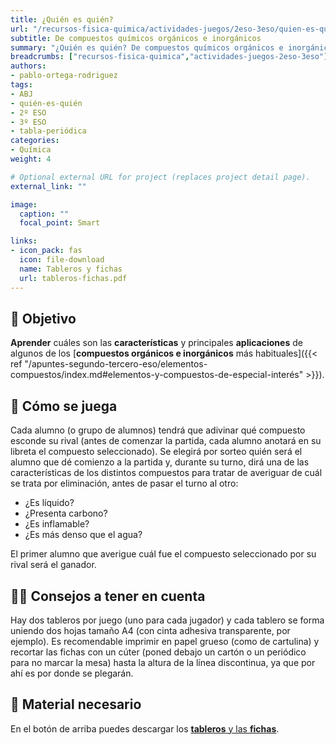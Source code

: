 ```yaml
---
title: ¿Quién es quién?
url: "/recursos-fisica-quimica/actividades-juegos/2eso-3eso/quien-es-quien"
subtitle: De compuestos químicos orgánicos e inorgánicos
summary: "¿Quién es quién? De compuestos químicos orgánicos e inorgánicos."
breadcrumbs: ["recursos-fisica-quimica","actividades-juegos-2eso-3eso"]
authors:
- pablo-ortega-rodriguez
tags:
- ABJ
- quién-es-quién
- 2º ESO
- 3º ESO
- tabla-periódica
categories:
- Química
weight: 4

# Optional external URL for project (replaces project detail page).
external_link: ""

image:
  caption: ""
  focal_point: Smart

links:
- icon_pack: fas
  icon: file-download
  name: Tableros y fichas
  url: tableros-fichas.pdf
---
```


## 🎯 Objetivo

**Aprender** cuáles son las **características** y principales **aplicaciones** de algunos de los [**compuestos orgánicos e inorgánicos** más habituales]({{< ref "/apuntes-segundo-tercero-eso/elementos-compuestos/index.md#elementos-y-compuestos-de-especial-interés" >}}).

## 🎲 Cómo se juega

Cada alumno (o grupo de alumnos) tendrá que adivinar qué compuesto esconde su rival (antes de comenzar la partida, cada alumno anotará en su libreta el compuesto seleccionado). Se elegirá por sorteo quién será el alumno que dé comienzo a la partida y, durante su turno, dirá una de las características de los distintos compuestos para tratar de averiguar de cuál se trata por eliminación, antes de pasar el turno al otro:

- ¿Es líquido?
- ¿Presenta carbono?
- ¿Es inflamable?
- ¿Es más denso que el agua?

El primer alumno que averigue cuál fue el compuesto seleccionado por su rival será el ganador.

## 🧑‍🏫 Consejos a tener en cuenta

Hay dos tableros por juego (uno para cada jugador) y cada tablero se forma uniendo dos hojas tamaño A4 (con cinta adhesiva transparente, por ejemplo). Es recomendable imprimir en papel grueso (como de cartulina) y recortar las fichas con un cúter (poned debajo un cartón o un periódico para no marcar la mesa) hasta la altura de la línea discontinua, ya que por ahí es por donde se plegarán.

## 💼 Material necesario

En el botón de arriba puedes descargar los [**tableros** y las **fichas**](tableros-fichas.pdf).